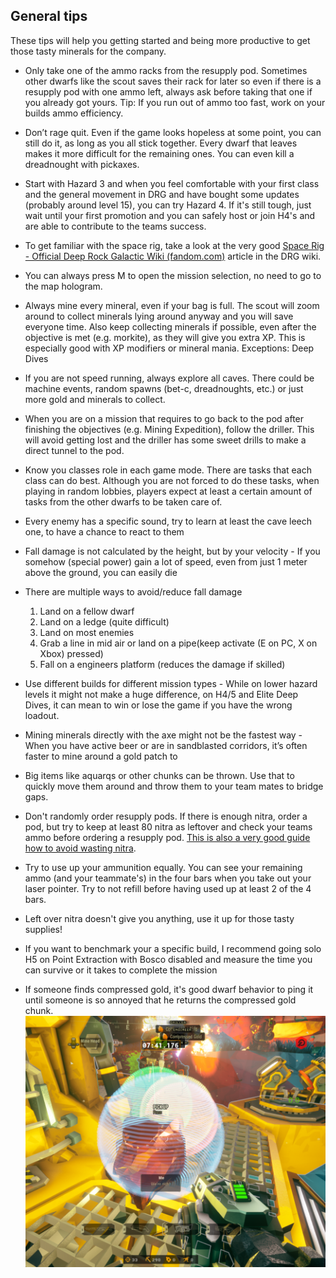 <h2 id="general">General tips</h2>

<Accordion>

These tips will help you getting started and being more productive to get those tasty minerals for the company.

- Only take one of the ammo racks from the resupply pod. Sometimes other dwarfs like the scout saves their rack for later so even if there is a resupply pod with one ammo left, always ask before taking that one if you already got yours. Tip: If you run out of ammo too fast, work on your builds ammo efficiency.
- Don’t rage quit. Even if the game looks hopeless at some point, you can still do it, as long as you all stick together. Every dwarf that leaves makes it more difficult for the remaining ones. You can even kill a dreadnought with pickaxes.
- Start with Hazard 3 and when you feel comfortable with your first class and the general movement in DRG and have bought some updates (probably around level 15), you can try Hazard 4. If it's still tough, just wait until your first promotion and you can safely host or join H4's and are able to contribute to the teams success.
- To get familiar with the space rig, take a look at the very good [Space Rig - Official Deep Rock Galactic Wiki (fandom.com)](https://deeprockgalactic.fandom.com/wiki/Space_Rig) article in the DRG wiki.
- You can always press M to open the mission selection, no need to go to the map hologram.
- Always mine every mineral, even if your bag is full. The scout will zoom around to collect minerals lying around anyway and you will save everyone time. Also keep collecting minerals if possible, even after the objective is met (e.g. morkite), as they will give you extra XP. This is especially good with XP modifiers or mineral mania. Exceptions: Deep Dives
- If you are not speed running, always explore all caves. There could be machine events, random spawns (bet-c, dreadnoughts, etc.) or just more gold and minerals to collect.
- When you are on a mission that requires to go back to the pod after finishing the objectives (e.g. Mining Expedition), follow the driller. This will avoid getting lost and the driller has some sweet drills to make a direct tunnel to the pod.
- Know you classes role in each game mode. There are tasks that each class can do best. Although you are not forced to do these tasks, when playing in random lobbies, players expect at least a certain amount of tasks from the other dwarfs to be taken care of.
- Every enemy has a specific sound, try to learn at least the cave leech one, to have a chance to react to them
- Fall damage is not calculated by the height, but by your velocity - If you somehow (special power) gain a lot of speed, even from just 1 meter above the ground, you can easily die
- There are multiple ways to avoid/reduce fall damage

  1. Land on a fellow dwarf
  2. Land on a ledge (quite difficult)
  3. Land on most enemies
  4. Grab a line in mid air or land on a pipe(keep activate (E on PC, X on Xbox) pressed)
  5. Fall on a engineers platform (reduces the damage if skilled)

- Use different builds for different mission types - While on lower hazard levels it might not make a huge difference, on H4/5 and Elite Deep Dives, it can mean to win or lose the game if you have the wrong loadout.
- Mining minerals directly with the axe might not be the fastest way - When you have active beer or are in sandblasted corridors, it’s often faster to mine around a gold patch to
- Big items like aquarqs or other chunks can be thrown. Use that to quickly move them around and throw them to your team mates to bridge gaps.
- Don't randomly order resupply pods. If there is enough nitra, order a pod, but try to keep at least 80 nitra as leftover and check your teams ammo before ordering a resupply pod. [This is also a very good guide how to avoid wasting nitra](https://www.reddit.com/r/DeepRockGalactic/comments/t6asro/visual_guide_on_how_to_avoid_wasting_nitra_in/).
- Try to use up your ammunition equally. You can see your remaining ammo (and your teammate's) in the four bars when you take out your laser pointer. Try to not refill before having used up at least 2 of the 4 bars.
- Left over nitra doesn't give you anything, use it up for those tasty supplies!
- If you want to benchmark your a specific build, I recommend going solo H5 on Point Extraction with Bosco disabled and measure the time you can survive or it takes to complete the mission
- If someone finds compressed gold, it's good dwarf behavior to ping it until someone is so annoyed that he returns the compressed gold chunk. ![Compressed Gold](/src/assets/compressed_gold.png)

</Accordion>
